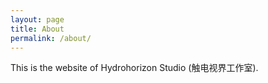 ```yaml
---
layout: page
title: About
permalink: /about/
---
```


This is the website of Hydrohorizon Studio (触电视界工作室).
